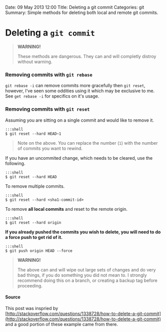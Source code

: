 Date: 09 May 2013 12:00
Title: Deleting a git commit
Categories: git
Summary: Simple methods for deleting both local and remote git commits.

# Deleting a `git commit`

> **WARNING!**
>
> These methods are dangerous. They can and will completly distroy without warning.

### Removing commits with `git rebase`

`git rebase -i` can remove commits more gracefully then `git reset`, however, I've seen some oddities using it which may be exclusive to me. See `get rebase -i` for specifics on it's usage.

### Removing commits with `git reset`

Assuming you are sitting on a single commit and would like to remove it.

    :::shell
    $ git reset --hard HEAD~1

> Note on the above. You can replace the number (`1`) with the number of commits you want to rewind.


If you have an uncommited change, which needs to be cleared, use the following.

    :::shell
    $ git reset --hard HEAD


To remove multiple commits.

    :::shell
    $ git reset --hard <sha1-commit-id>


To remove **all local commits** and reset to the remote origin.

    :::shell
    $ git reset --hard origin


**If you already pushed the commits you wish to delete, you will need to do a force push to get rid of it.**

    :::shell
    $ git push origin HEAD --force

> **WARNING!**
> 
> The above can and will wipe out large sets of changes and do very bad things, if you do something you did not mean to. I strongly recommend doing this on a branch, or creating a backup tag before proceeding.


#### Source

This post was inspried by [http://stackoverflow.com/questions/1338728/how-to-delete-a-git-commit](http://stackoverflow.com/questions/1338728/how-to-delete-a-git-commit) and a good portion of these example came from there.
